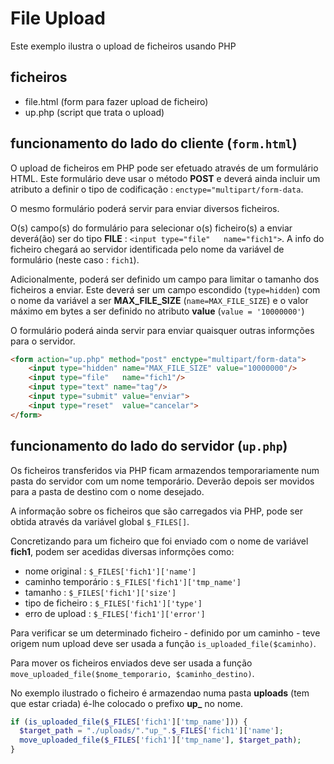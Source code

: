 # File Upload
Este exemplo ilustra o upload de ficheiros usando PHP

## ficheiros
* file.html (form para fazer upload de ficheiro)
* up.php (script que trata o upload)

## funcionamento do lado do cliente (`form.html`)

O upload de ficheiros em PHP pode ser efetuado através de um formulário HTML.
Este formulário deve usar o método **POST** e deverá ainda incluir um atributo a definir o tipo de codificação : `enctype="multipart/form-data`.

O mesmo formulário poderá servir para enviar diversos ficheiros.

O(s) campo(s) do formulário para selecionar o(s) ficheiro(s) a enviar deverá(ão) ser do tipo **FILE** : `<input type="file"   name="fich1">`. A info do ficheiro chegará ao servidor identificada pelo nome da variável de formulário (neste caso : `fich1`).

Adicionalmente, poderá ser definido um campo para limitar o tamanho dos ficheiros a enviar. Este deverá ser um campo escondido (`type=hidden`) com o nome da variável a ser **MAX_FILE_SIZE** (`name=MAX_FILE_SIZE`) e o valor máximo em bytes a ser definido no atributo **value** (`value = '10000000'`)

O formulário poderá ainda servir para enviar quaisquer outras informções para o servidor.

```HTML
<form action="up.php" method="post" enctype="multipart/form-data">
    <input type="hidden" name="MAX_FILE_SIZE" value="10000000"/>
    <input type="file"   name="fich1"/>
    <input type="text" name="tag"/>
    <input type="submit" value="enviar">
    <input type="reset"  value="cancelar">
</form>
```

## funcionamento do lado do servidor (`up.php`)

Os ficheiros transferidos via PHP ficam armazendos temporariamente num pasta do servidor com um nome temporário.
Deverão depois ser movidos para a pasta de destino com o nome desejado.

A informação sobre os ficheiros que são carregados via PHP, pode ser obtida através da variável global `$_FILES[]`.

Concretizando para um ficheiro que foi enviado com o nome de variável **fich1**, podem ser acedidas diversas informções como:
* nome original : `$_FILES['fich1']['name']`
* caminho temporário : `$_FILES['fich1']['tmp_name']`
* tamanho : `$_FILES['fich1']['size']`
* tipo de ficheiro : `$_FILES['fich1']['type']`
* erro de upload : `$_FILES['fich1']['error']`

Para verificar se um determinado ficheiro - definido por um caminho - teve origem num upload deve ser usada a função `is_uploaded_file($caminho)`.

Para mover os ficheiros enviados deve ser usada a função `move_uploaded_file($nome_temporario, $caminho_destino)`.

No exemplo ilustrado o ficheiro é armazendao numa pasta **uploads** (tem que estar criada) é-lhe colocado o prefixo **up_** no nome.


``` PHP
if (is_uploaded_file($_FILES['fich1']['tmp_name'])) {
  $target_path = "./uploads/"."up_".$_FILES['fich1']['name'];
  move_uploaded_file($_FILES['fich1']['tmp_name'], $target_path);
}
```
